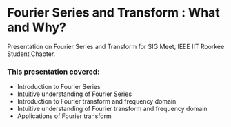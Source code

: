 # Fourier Series and Transform : What and Why?
Presentation on Fourier Series and Transform for SIG Meet, IEEE IIT Roorkee Student Chapter.

### This presentation covered:
- Introduction to Fourier Series
- Intuitive understanding of Fourier Series
- Introduction to Fourier transform and frequency domain
- Intuitive understanding of Fourier transform and frequency domain
- Applications of Fourier transform
